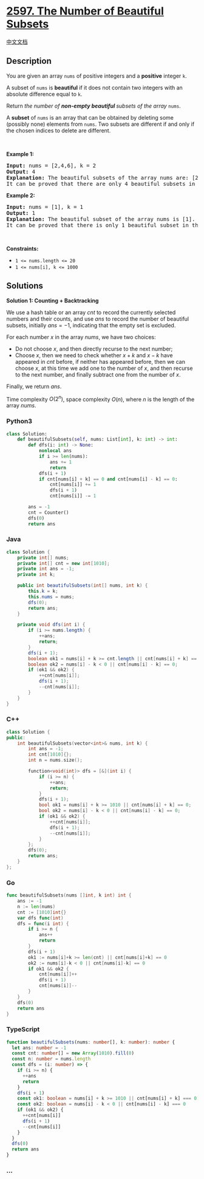 # [2597. The Number of Beautiful Subsets](https://leetcode.com/problems/the-number-of-beautiful-subsets)

[中文文档](/solution/2500-2599/2597.The%20Number%20of%20Beautiful%20Subsets/README.md)

## Description

<p>You are given an array <code>nums</code> of positive integers and a <strong>positive</strong> integer <code>k</code>.</p>

<p>A subset of <code>nums</code> is <strong>beautiful</strong> if it does not contain two integers with an absolute difference equal to <code>k</code>.</p>

<p>Return <em>the number of <strong>non-empty beautiful </strong>subsets of the array</em> <code>nums</code>.</p>

<p>A <strong>subset</strong> of <code>nums</code> is an array that can be obtained by deleting some (possibly none) elements from <code>nums</code>. Two subsets are different if and only if the chosen indices to delete are different.</p>

<p>&nbsp;</p>
<p><strong class="example">Example 1:</strong></p>

<pre>
<strong>Input:</strong> nums = [2,4,6], k = 2
<strong>Output:</strong> 4
<strong>Explanation:</strong> The beautiful subsets of the array nums are: [2], [4], [6], [2, 6].
It can be proved that there are only 4 beautiful subsets in the array [2,4,6].
</pre>

<p><strong class="example">Example 2:</strong></p>

<pre>
<strong>Input:</strong> nums = [1], k = 1
<strong>Output:</strong> 1
<strong>Explanation:</strong> The beautiful subset of the array nums is [1].
It can be proved that there is only 1 beautiful subset in the array [1].
</pre>

<p>&nbsp;</p>
<p><strong>Constraints:</strong></p>

<ul>
	<li><code>1 &lt;= nums.length &lt;= 20</code></li>
	<li><code>1 &lt;= nums[i], k &lt;= 1000</code></li>
</ul>

## Solutions

**Solution 1: Counting + Backtracking**

We use a hash table or an array $cnt$ to record the currently selected numbers and their counts, and use $ans$ to record the number of beautiful subsets, initially $ans = -1$, indicating that the empty set is excluded.

For each number $x$ in the array $nums$, we have two choices:

- Do not choose $x$, and then directly recurse to the next number;
- Choose $x$, then we need to check whether $x + k$ and $x - k$ have appeared in $cnt$ before, if neither has appeared before, then we can choose $x$, at this time we add one to the number of $x$, and then recurse to the next number, and finally subtract one from the number of $x$.

Finally, we return $ans$.

Time complexity $O(2^n)$, space complexity $O(n)$, where $n$ is the length of the array $nums$.

<!-- tabs:start -->

### **Python3**

```python
class Solution:
    def beautifulSubsets(self, nums: List[int], k: int) -> int:
        def dfs(i: int) -> None:
            nonlocal ans
            if i >= len(nums):
                ans += 1
                return
            dfs(i + 1)
            if cnt[nums[i] + k] == 0 and cnt[nums[i] - k] == 0:
                cnt[nums[i]] += 1
                dfs(i + 1)
                cnt[nums[i]] -= 1

        ans = -1
        cnt = Counter()
        dfs(0)
        return ans
```

### **Java**

```java
class Solution {
    private int[] nums;
    private int[] cnt = new int[1010];
    private int ans = -1;
    private int k;

    public int beautifulSubsets(int[] nums, int k) {
        this.k = k;
        this.nums = nums;
        dfs(0);
        return ans;
    }

    private void dfs(int i) {
        if (i >= nums.length) {
            ++ans;
            return;
        }
        dfs(i + 1);
        boolean ok1 = nums[i] + k >= cnt.length || cnt[nums[i] + k] == 0;
        boolean ok2 = nums[i] - k < 0 || cnt[nums[i] - k] == 0;
        if (ok1 && ok2) {
            ++cnt[nums[i]];
            dfs(i + 1);
            --cnt[nums[i]];
        }
    }
}
```

### **C++**

```cpp
class Solution {
public:
    int beautifulSubsets(vector<int>& nums, int k) {
        int ans = -1;
        int cnt[1010]{};
        int n = nums.size();

        function<void(int)> dfs = [&](int i) {
            if (i >= n) {
                ++ans;
                return;
            }
            dfs(i + 1);
            bool ok1 = nums[i] + k >= 1010 || cnt[nums[i] + k] == 0;
            bool ok2 = nums[i] - k < 0 || cnt[nums[i] - k] == 0;
            if (ok1 && ok2) {
                ++cnt[nums[i]];
                dfs(i + 1);
                --cnt[nums[i]];
            }
        };
        dfs(0);
        return ans;
    }
};
```

### **Go**

```go
func beautifulSubsets(nums []int, k int) int {
	ans := -1
	n := len(nums)
	cnt := [1010]int{}
	var dfs func(int)
	dfs = func(i int) {
		if i >= n {
			ans++
			return
		}
		dfs(i + 1)
		ok1 := nums[i]+k >= len(cnt) || cnt[nums[i]+k] == 0
		ok2 := nums[i]-k < 0 || cnt[nums[i]-k] == 0
		if ok1 && ok2 {
			cnt[nums[i]]++
			dfs(i + 1)
			cnt[nums[i]]--
		}
	}
	dfs(0)
	return ans
}
```

### **TypeScript**

```ts
function beautifulSubsets(nums: number[], k: number): number {
  let ans: number = -1
  const cnt: number[] = new Array(1010).fill(0)
  const n: number = nums.length
  const dfs = (i: number) => {
    if (i >= n) {
      ++ans
      return
    }
    dfs(i + 1)
    const ok1: boolean = nums[i] + k >= 1010 || cnt[nums[i] + k] === 0
    const ok2: boolean = nums[i] - k < 0 || cnt[nums[i] - k] === 0
    if (ok1 && ok2) {
      ++cnt[nums[i]]
      dfs(i + 1)
      --cnt[nums[i]]
    }
  }
  dfs(0)
  return ans
}
```

### **...**

```

```

<!-- tabs:end -->

